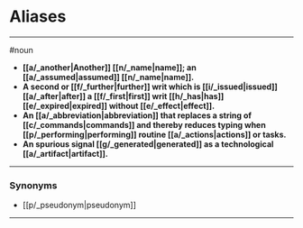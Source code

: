 # Aliases
---
#noun
- **[[a/_another|Another]] [[n/_name|name]]; an [[a/_assumed|assumed]] [[n/_name|name]].**
- **A second or [[f/_further|further]] writ which is [[i/_issued|issued]] [[a/_after|after]] a [[f/_first|first]] writ [[h/_has|has]] [[e/_expired|expired]] without [[e/_effect|effect]].**
- **An [[a/_abbreviation|abbreviation]] that replaces a string of [[c/_commands|commands]] and thereby reduces typing when [[p/_performing|performing]] routine [[a/_actions|actions]] or tasks.**
- **An spurious signal [[g/_generated|generated]] as a technological [[a/_artifact|artifact]].**
---
### Synonyms
- [[p/_pseudonym|pseudonym]]
---
